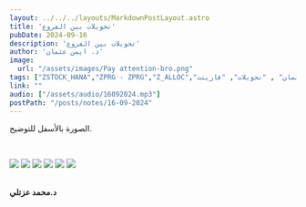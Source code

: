 ```yaml
---
layout: ../../../layouts/MarkdownPostLayout.astro
title: 'تحويلات بين الفروع'
pubDate: 2024-09-16
description: 'تحويلات بين الفروع'
author: 'د. ايمن عثمان'
image:
  url: "/assets/images/Pay attention-bro.png"
tags: ["ZSTOCK_HANA","ZPRG - ZPRG","Z_ALLOC","ساب", "د.ايمن عثمان" , "تحويلات", "فارينت"]
link: ""
audio: ["/assets/audio/16092024.mp3"]
postPath: "/posts/notes/16-09-2024"
---
```



الصورة بالأسفل للتوضيح.

<br />

![](/assets/images/16092024/WhatsAppImage-1.jpg")
![](/assets/images/16092024/WhatsAppImage-2.jpg")
![](/assets/images/16092024/WhatsAppImage-3.jpg")
![](/assets/images/16092024/WhatsAppImage-4.jpg")
![](/assets/images/16092024/WhatsAppImage-5.jpg")
![](/assets/images/16092024/WhatsAppImage-6.jpg")

<br/>
<strong>د.محمد عزتلي</strong>

